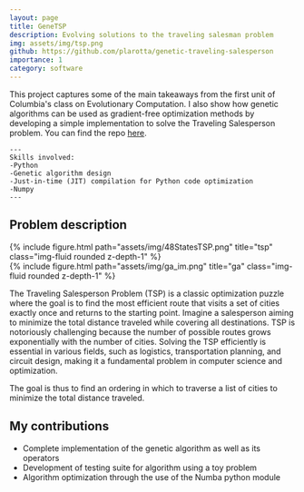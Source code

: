 ```yaml
---
layout: page
title: GeneTSP
description: Evolving solutions to the traveling salesman problem
img: assets/img/tsp.png
github: https://github.com/plarotta/genetic-traveling-salesperson
importance: 1
category: software
---
```


This project captures some of the main takeaways from the first unit of Columbia's class on Evolutionary Computation. I also show how genetic algorithms can be used as gradient-free optimization methods by developing a simple implementation to solve the Traveling Salesperson problem. You can find the repo [here](https://github.com/plarotta/genetic-traveling-salesperson).

    ---
    Skills involved:
    -Python
    -Genetic algorithm design
    -Just-in-time (JIT) compilation for Python code optimization
    -Numpy
    ---

## Problem description

<div class="row">
    <div class="col-sm">
        {% include figure.html path="assets/img/48StatesTSP.png" title="tsp" class="img-fluid rounded z-depth-1" %}
        </div>
        <div class="col-sm">
        {% include figure.html path="assets/img/ga_im.png" title="ga" class="img-fluid rounded z-depth-1" %}
    </div>
</div>

The Traveling Salesperson Problem (TSP) is a classic optimization puzzle where the goal is to find the most efficient route that visits a set of cities exactly once and returns to the starting point. Imagine a salesperson aiming to minimize the total distance traveled while covering all destinations. TSP is notoriously challenging because the number of possible routes grows exponentially with the number of cities. Solving the TSP efficiently is essential in various fields, such as logistics, transportation planning, and circuit design, making it a fundamental problem in computer science and optimization. 

The goal is thus to find an ordering in which to traverse a list of cities to minimize the total distance traveled. 

## My contributions
- Complete implementation of the genetic algorithm as well as its operators
- Development of testing suite for algorithm using a toy problem
- Algorithm optimization through the use of the Numba python module
